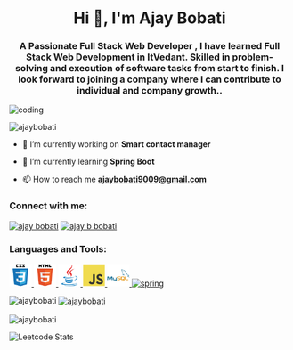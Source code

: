 
<h1 align="center">Hi 👋, I'm Ajay Bobati</h1>
<h3 align="center">A Passionate Full Stack Web Developer , I have learned Full Stack Web Development in ItVedant. Skilled in problem- solving and execution of software tasks from start to finish. I look forward to joining a company where I can contribute to individual and company growth..</h3>

<img aligh="right" alt="coding" width="400" src="https://user-images.githubusercontent.com/55389276/140866485-8fb1c876-9a8f-4d6a-98dc-08c4981eaf70.gif">



<p align="left"> <img src="https://komarev.com/ghpvc/?username=ajaybobati&label=Profile%20views&color=0e75b6&style=flat" alt="ajaybobati" /> </p>

- 🔭 I’m currently working on **Smart contact manager**

- 🌱 I’m currently learning **Spring Boot**

- 📫 How to reach me **ajaybobati9009@gmail.com**

<h3 align="left">Connect with me:</h3>
<p align="left">
<a href="https://linkedin.com/in/ajay bobati" target="blank"><img align="center" src="https://raw.githubusercontent.com/rahuldkjain/github-profile-readme-generator/master/src/images/icons/Social/linked-in-alt.svg" alt="ajay bobati" height="30" width="40" /></a>
<a href="https://www.leetcode.com/ajay b bobati" target="blank"><img align="center" src="https://raw.githubusercontent.com/rahuldkjain/github-profile-readme-generator/master/src/images/icons/Social/leet-code.svg" alt="ajay b bobati" height="30" width="40" /></a>
</p>

<h3 align="left">Languages and Tools:</h3>
<p align="left"> <a href="https://www.w3schools.com/css/" target="_blank" rel="noreferrer"> <img src="https://raw.githubusercontent.com/devicons/devicon/master/icons/css3/css3-original-wordmark.svg" alt="css3" width="40" height="40"/> </a> <a href="https://www.w3.org/html/" target="_blank" rel="noreferrer"> <img src="https://raw.githubusercontent.com/devicons/devicon/master/icons/html5/html5-original-wordmark.svg" alt="html5" width="40" height="40"/> </a> <a href="https://www.java.com" target="_blank" rel="noreferrer"> <img src="https://raw.githubusercontent.com/devicons/devicon/master/icons/java/java-original.svg" alt="java" width="40" height="40"/> </a> <a href="https://developer.mozilla.org/en-US/docs/Web/JavaScript" target="_blank" rel="noreferrer"> <img src="https://raw.githubusercontent.com/devicons/devicon/master/icons/javascript/javascript-original.svg" alt="javascript" width="40" height="40"/> </a> <a href="https://www.mysql.com/" target="_blank" rel="noreferrer"> <img src="https://raw.githubusercontent.com/devicons/devicon/master/icons/mysql/mysql-original-wordmark.svg" alt="mysql" width="40" height="40"/> </a> <a href="https://spring.io/" target="_blank" rel="noreferrer"> <img src="https://www.vectorlogo.zone/logos/springio/springio-icon.svg" alt="spring" width="40" height="40"/> </a> </p>

<p><img align="left" src="https://github-readme-stats.vercel.app/api/top-langs?username=ajaybobati&show_icons=true&locale=en&layout=compact" alt="ajaybobati" /></p>

<p>&nbsp;<img align="center" src="https://github-readme-stats.vercel.app/api?username=ajaybobati&show_icons=true&locale=en" alt="ajaybobati" /></p>

<p><img align="center" src="https://github-readme-streak-stats.herokuapp.com/?user=ajaybobati&" alt="ajaybobati" /></p>

![Leetcode Stats](https://leetcard.jacoblin.cool/ajaybbobati?ext=heatmap)
